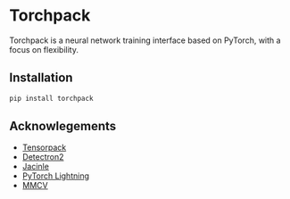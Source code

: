 # Torchpack
Torchpack is a neural network training interface based on PyTorch, with a focus on flexibility.

## Installation

```bash
pip install torchpack
```

## Acknowlegements

* [Tensorpack](https://github.com/tensorpack/tensorpack)
* [Detectron2](https://github.com/facebookresearch/detectron2)
* [Jacinle](https://github.com/vacancy/Jacinle)
* [PyTorch Lightning](https://github.com/PyTorchLightning/pytorch-lightning)
* [MMCV](https://github.com/open-mmlab/mmcv)
